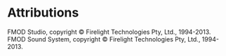 Attributions
===================

FMOD Studio, copyright © Firelight Technologies Pty, Ltd., 1994-2013.
FMOD Sound System, copyright © Firelight Technologies Pty, Ltd., 1994-2013.